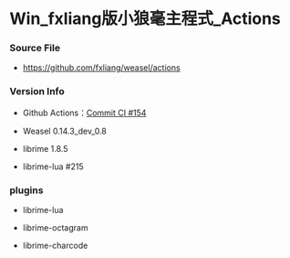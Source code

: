 # Win_fxliang版小狼毫主程式_Actions

### Source File

- https://github.com/fxliang/weasel/actions

### Version Info

- Github Actions：[Commit CI #154](https://github.com/fxliang/weasel/actions/runs/4634628840)

- Weasel 0.14.3_dev_0.8

- librime 1.8.5

- librime-lua #215

### plugins

- librime-lua

- librime-octagram

- librime-charcode
